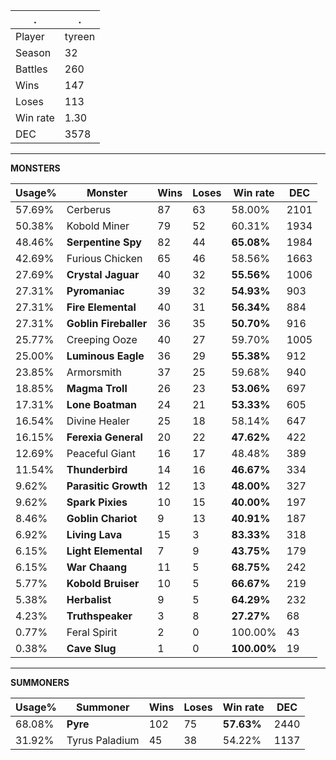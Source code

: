 .|.
|-|-
Player|tyreen
Season|32
Battles|260
Wins|147
Loses|113
Win rate|1.30
DEC|3578

---
**MONSTERS**

Usage%|Monster|Wins|Loses|Win rate|DEC|
-|-|-|-|-|-|
57.69%|Cerberus|87|63|58.00%|2101|
50.38%|Kobold Miner|79|52|60.31%|1934|
48.46%|**Serpentine Spy**|82|44|**65.08%**|1984|
42.69%|Furious Chicken|65|46|58.56%|1663|
27.69%|**Crystal Jaguar**|40|32|**55.56%**|1006|
27.31%|**Pyromaniac**|39|32|**54.93%**|903|
27.31%|**Fire Elemental**|40|31|**56.34%**|884|
27.31%|**Goblin Fireballer**|36|35|**50.70%**|916|
25.77%|Creeping Ooze|40|27|59.70%|1005|
25.00%|**Luminous Eagle**|36|29|**55.38%**|912|
23.85%|Armorsmith|37|25|59.68%|940|
18.85%|**Magma Troll**|26|23|**53.06%**|697|
17.31%|**Lone Boatman**|24|21|**53.33%**|605|
16.54%|Divine Healer|25|18|58.14%|647|
16.15%|**Ferexia General**|20|22|**47.62%**|422|
12.69%|Peaceful Giant|16|17|48.48%|389|
11.54%|**Thunderbird**|14|16|**46.67%**|334|
9.62%|**Parasitic Growth**|12|13|**48.00%**|327|
9.62%|**Spark Pixies**|10|15|**40.00%**|197|
8.46%|**Goblin Chariot**|9|13|**40.91%**|187|
6.92%|**Living Lava**|15|3|**83.33%**|318|
6.15%|**Light Elemental**|7|9|**43.75%**|179|
6.15%|**War Chaang**|11|5|**68.75%**|242|
5.77%|**Kobold Bruiser**|10|5|**66.67%**|219|
5.38%|**Herbalist**|9|5|**64.29%**|232|
4.23%|**Truthspeaker**|3|8|**27.27%**|68|
0.77%|Feral Spirit|2|0|100.00%|43|
0.38%|**Cave Slug**|1|0|**100.00%**|19|

---
**SUMMONERS**

Usage%|Summoner|Wins|Loses|Win rate|DEC|
-|-|-|-|-|-|
68.08%|**Pyre**|102|75|**57.63%**|2440|
31.92%|Tyrus Paladium|45|38|54.22%|1137|
